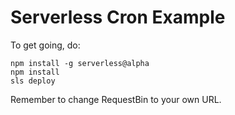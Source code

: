 Serverless Cron Example
=======================

To get going, do:

```
npm install -g serverless@alpha
npm install
sls deploy
```

Remember to change RequestBin to your own URL.
